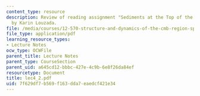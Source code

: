 ```yaml
---
content_type: resource
description: Review of reading assignment "Sediments at the Top of the Earth?s Core"
  by Karin Louzada.
file: /media/courses/12-570-structure-and-dynamics-of-the-cmb-region-spring-2004/7f629df7b569f163dda7eaedcf421e34_lec4_2.pdf
file_type: application/pdf
learning_resource_types:
- Lecture Notes
ocw_type: OCWFile
parent_title: Lecture Notes
parent_type: CourseSection
parent_uid: a645cd12-bbbc-427e-4c9b-6e8f26da84ef
resourcetype: Document
title: lec4_2.pdf
uid: 7f629df7-b569-f163-dda7-eaedcf421e34
---
```

